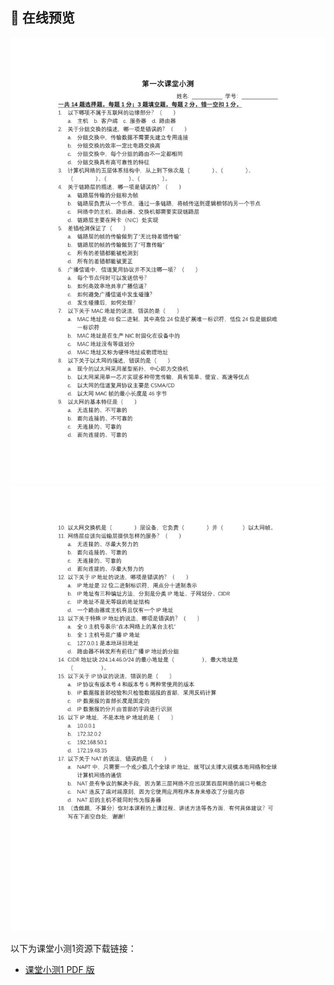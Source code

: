 ## 📒 在线预览

![page 1](./Quiz1/1.jpg)
![page 2](./Quiz1/2.jpg)

以下为课堂小测1资源下载链接：

- [课堂小测1 PDF 版](https://shenerkang.github.io/Bits-Bytes-Campus/Quiz/Quiz1.pdf)